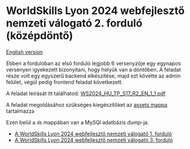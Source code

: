 # WorldSkills Lyon 2024 webfejlesztő nemzeti válogató 2. forduló (középdöntő)

[English version](https://github.com/skillsit-hu/ws2024-s17-hu-r2/blob/main/README_EN.md)

Ebben a fordulóban az első forduló legjobb 6 versenyzője egy egynapos versenyen igyekezett bizonyítani, hogy helyük van a döntőben. A feladat része volt egy egyszerű backend elkészítése, majd ezt követte az admin felület, végül pedig frontend feladat következett.

A feladat leírását itt találhatod: [WS2024_HU_TP_S17_R2_EN_1_1.pdf](https://github.com/skillsit-hu/ws2024-s17-hu-r2/blob/master/WS2024_HU_TP_S17_R2_EN_1_1.pdf)

A feladat megoldásához szükséges kiegészítőket az [assets mappa](https://github.com/skillsit-hu/ws2024-s17-hu-r2/tree/main/assets) tartalmazza

Ezen belül a ``db`` mappában van a MySQl adatbázis dump-ja.

- [A WorldSkills Lyon 2024 webfejlesztő nemzeti válogató 1. forduló](https://github.com/skillsit-hu/ws2024-s17-hu-r1)
- [A WorldSkills Lyon 2024 webfejlesztő nemzeti válogató 3. forduló](https://github.com/skillsit-hu/ws2024-s17-hu-r3)

